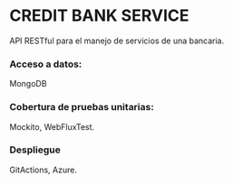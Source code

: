 # CREDIT BANK SERVICE
API RESTful para el manejo de servicios de una bancaria.

### Acceso a datos:
MongoDB

### Cobertura de pruebas unitarias:
Mockito, WebFluxTest.

### Despliegue
GitActions, Azure.
